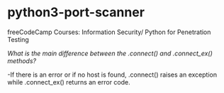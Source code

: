 # python3-port-scanner
 freeCodeCamp Courses: Information Security/ Python for Penetration Testing

 *What is the main difference between the .connect() and .connect_ex() methods?*

 -If there is an error or if no host is found, .connect() raises an exception while .connect_ex() returns an error code.
